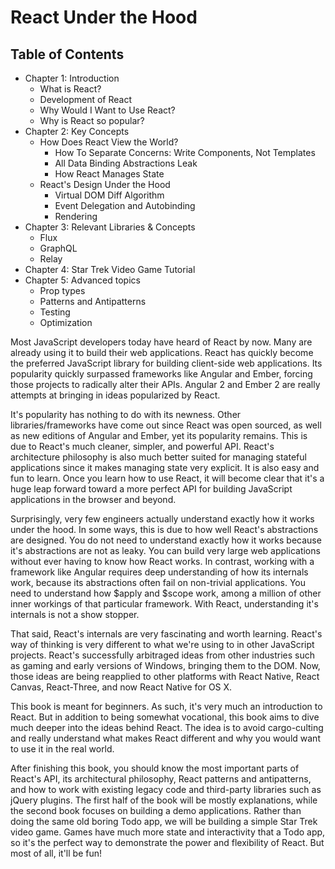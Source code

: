 # React Under the Hood

## Table of Contents

* Chapter 1: Introduction
  * What is React?
  * Development of React
  * Why Would I Want to Use React?
  * Why is React so popular?
* Chapter 2: Key Concepts
  * How Does React View the World?
    * How To Separate Concerns: Write Components, Not Templates
    * All Data Binding Abstractions Leak
    * How React Manages State
  * React's Design Under the Hood
    * Virtual DOM Diff Algorithm
    * Event Delegation and Autobinding
    * Rendering
* Chapter 3: Relevant Libraries & Concepts
  * Flux
  * GraphQL
  * Relay
* Chapter 4: Star Trek Video Game Tutorial
* Chapter 5: Advanced topics
  * Prop types
  * Patterns and Antipatterns
  * Testing
  * Optimization

Most JavaScript developers today have heard of React by now. Many are already using it to build their web applications. React has quickly become the preferred JavaScript library for building client-side web applications. Its popularity quickly surpassed frameworks like Angular and Ember, forcing those projects to radically alter their APIs. Angular 2 and Ember 2 are really attempts at bringing in ideas popularized by React.

It's popularity has nothing to do with its newness. Other libraries/frameworks have come out since React was open sourced, as well as new editions of Angular and Ember, yet its popularity remains. This is due to React's much cleaner, simpler, and powerful API. React's architecture philosophy is also much better suited for managing stateful applications since it makes managing state very explicit. It is also easy and fun to learn. Once you learn how to use React, it will become clear that it's a huge leap forward toward a more perfect API for building JavaScript applications in the browser and beyond.

Surprisingly, very few engineers actually understand exactly how it works under the hood. In some ways, this is due to how well React's abstractions are designed. You do not need to understand exactly how it works because it's abstractions are not as leaky. You can build very large web applications without ever having to know how React works. In contrast, working with a framework like Angular requires deep understanding of how its internals work, because its abstractions often fail on non-trivial applications. You need to understand how $apply and $scope work, among a million of other inner workings of that particular framework. With React, understanding it's internals is not a show stopper.

That said, React's internals are very fascinating and worth learning. React's way of thinking is very different to what we're using to in other JavaScript projects. React's successfully arbitraged ideas from other industries such as gaming and early versions of Windows, bringing them to the DOM. Now, those ideas are being reapplied to other platforms with React Native, React Canvas, React-Three, and now React Native for OS X.

This book is meant for beginners. As such, it's very much an introduction to React. But in addition to being somewhat vocational, this book aims to dive much deeper into the ideas behind React. The idea is to avoid cargo-culting and really understand what makes React different and why you would want to use it in the real world.

After finishing this book, you should know the most important parts of React's API, its architectural philosophy, React patterns and antipatterns, and how to work with existing legacy code and third-party libraries such as jQuery plugins. The first half of the book will be mostly explanations, while the second book focuses on building a demo applications. Rather than doing the same old boring Todo app, we will be building a simple Star Trek video game. Games have much more state and interactivity that a Todo app, so it's the perfect way to demonstrate the power and flexibility of React. But most of all, it'll be fun!
